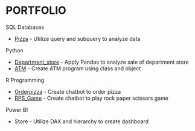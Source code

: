 # PORTFOLIO

SQL Databases
  - [Pizza](https://github.com/frnkad/PORTFOLIO/blob/e52a7ac061b4caa63d7d1defbd09f9dac080a2c2/SQL) - Utilize query and subquery to analyze data

Python 
  - [Department_store](https://datalore.jetbrains.com/notebook/k6PoiTajayVSmRRMmYa3rZ/uMf1baMlL690ue92mrvLSL) - Apply Pandas to analyze sale of department store
  - [ATM](https://github.com/frnkad/PORTFOLIO/blob/main/PT_ATM) - Create ATM program using class and object 

R Programming 
  - [Orderpizza](https://github.com/frnkad/PORTFOLIO/blob/main/R_Orderpizza) - Create chatbot to order pizza
  - [RPS_Game](https://github.com/frnkad/PORTFOLIO/blob/main/R_RPSG) - Create chatbot to play rock paper scissors game

Power BI 
  - Store - Utilize DAX and hierarchy to create dashboard 
